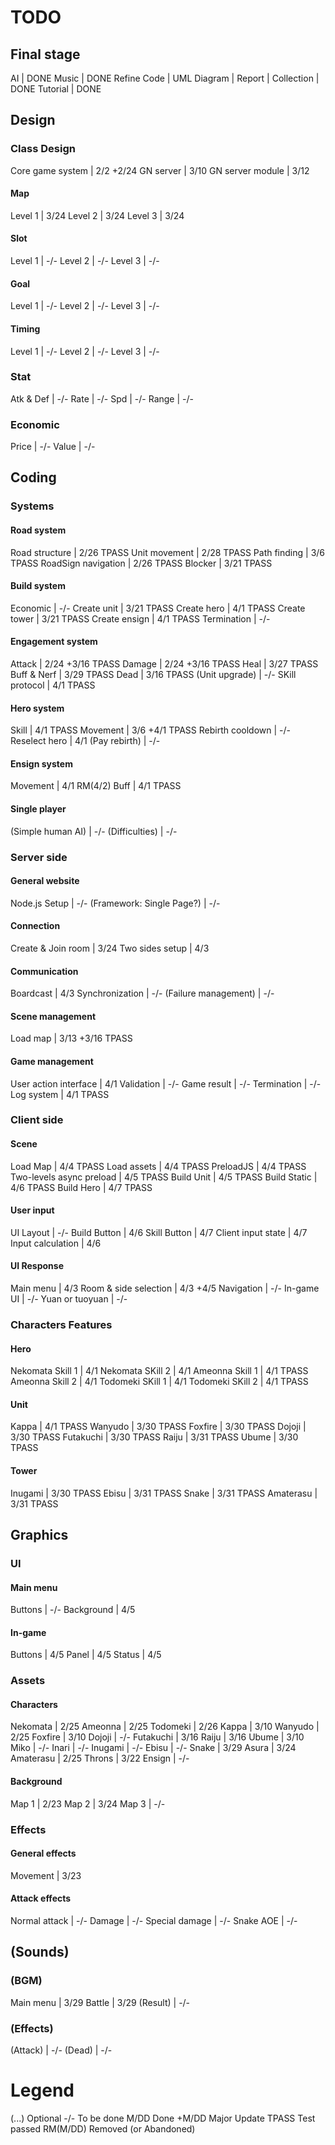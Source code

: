 # TODO

## Final stage
AI 											|	DONE
Music										|	DONE
Refine Code									|
UML Diagram									|
Report										|
Collection									|	DONE
Tutorial									|	DONE

## Design
### Class Design
Core game system							|	2/2		+2/24
GN server									|	3/10
GN server module							|	3/12

#### Map
Level 1										|	3/24
Level 2										|	3/24
Level 3										|	3/24
#### Slot
Level 1										|	-/-
Level 2										|	-/-
Level 3										|	-/-
#### Goal
Level 1										|	-/-
Level 2										|	-/-
Level 3										|	-/-
#### Timing
Level 1										|	-/-
Level 2										|	-/-
Level 3										|	-/-

### Stat
Atk & Def									|	-/-
Rate										|	-/-
Spd											|	-/-
Range										|	-/-

### Economic
Price										|	-/-
Value										|	-/-


## Coding
### Systems
#### Road system
Road structure								|	2/26	TPASS
Unit movement								|	2/28    TPASS
Path finding								|	3/6     TPASS
RoadSign navigation							|	2/26    TPASS
Blocker										|	3/21	TPASS
#### Build system
Economic									|	-/-
Create unit									|	3/21	TPASS
Create hero                                 |   4/1     TPASS
Create tower								|	3/21	TPASS
Create ensign                               |   4/1     TPASS
Termination									|	-/-
#### Engagement system
Attack										|	2/24	+3/16   TPASS
Damage										|	2/24	+3/16   TPASS
Heal                                        |   3/27    TPASS
Buff & Nerf                                 |   3/29    TPASS
Dead										|	3/16    TPASS
(Unit upgrade)								|	-/-
SKill protocol  							|	4/1     TPASS
#### Hero system
Skill										|	4/1     TPASS
Movement									|	3/6     +4/1    TPASS
Rebirth cooldown							|	-/-
Reselect hero								|	4/1
(Pay rebirth)								|	-/-
#### Ensign system
Movement									|	4/1     RM(4/2)
Buff                                        |   4/1     TPASS
#### Single player
(Simple human AI)							|	-/-
(Difficulties)								|	-/-

### Server side
#### General website
Node.js Setup								|	-/-
(Framework: Single Page?)					|	-/-
#### Connection
Create & Join room							|	3/24
Two sides setup								|	4/3
#### Communication
Boardcast									|	4/3
Synchronization								|	-/-
(Failure management)						|	-/-
#### Scene management
Load map									|	3/13	+3/16	TPASS
#### Game management
User action interface						|	4/1
Validation									|	-/-
Game result									|	-/-
Termination									|	-/-
Log system                                  |   4/1     TPASS

### Client side
#### Scene
Load Map									|	4/4		TPASS
Load assets									|	4/4		TPASS
PreloadJS									|	4/4		TPASS
Two-levels async preload					|	4/5		TPASS
Build Unit									|	4/5		TPASS
Build Static								|	4/6		TPASS
Build Hero									|	4/7		TPASS
#### User input
UI Layout									|	-/-
Build Button								|	4/6
Skill Button								|	4/7
Client input state							|	4/7
Input calculation							|	4/6
#### UI Response
Main menu									|	4/3
Room & side selection						|	4/3		+4/5
Navigation									|	-/-
In-game UI									|	-/-
Yuan or tuoyuan                             |   -/-

### Characters Features
#### Hero
Nekomata Skill 1							|	4/1
Nekomata SKill 2							|	4/1
Ameonna Skill 1								|	4/1     TPASS
Ameonna Skill 2								|	4/1
Todomeki SKill 1							|	4/1
Todomeki SKill 2							|	4/1		TPASS
#### Unit
Kappa										|	4/1     TPASS
Wanyudo										|	3/30    TPASS
Foxfire										|	3/30    TPASS
Dojoji										|	3/30    TPASS
Futakuchi									|	3/30    TPASS
Raiju										|	3/31    TPASS
Ubume										|	3/30    TPASS
#### Tower
Inugami										|	3/30    TPASS
Ebisu										|	3/31    TPASS
Snake										|	3/31    TPASS
Amaterasu									|	3/31    TPASS


## Graphics
### UI
#### Main menu
Buttons										|	-/-
Background									|	4/5
#### In-game
Buttons										|	4/5
Panel										|	4/5
Status										|	4/5

### Assets
#### Characters
Nekomata									|	2/25
Ameonna										|	2/25
Todomeki									|	2/26
Kappa										|	3/10
Wanyudo										|	2/25
Foxfire										|	3/10
Dojoji										|	-/-
Futakuchi									|	3/16
Raiju										|	3/16
Ubume										|	3/10
Miko										|	-/-
Inari										|	-/-
Inugami										|	-/-
Ebisu										|	-/-
Snake										|	3/29
Asura										|	3/24
Amaterasu									|	2/25
Throns                                      |   3/22
Ensign                                      |   -/-
#### Background
Map 1										|	2/23
Map 2										|	3/24
Map 3										|	-/-

### Effects
#### General effects
Movement                                    |   3/23
#### Attack effects
Normal attack                               |   -/-
Damage                                      |   -/-
Special damage                              |   -/-
Snake AOE                                   |   -/-

## (Sounds)
### (BGM)
Main menu									|	3/29
Battle										|	3/29
(Result)									|	-/-
### (Effects)
(Attack)									|	-/-
(Dead)										|	-/-

# Legend
(...)				Optional
-/-					To be done
M/DD				Done
+M/DD				Major Update
TPASS				Test passed
RM(M/DD)			Removed (or Abandoned)